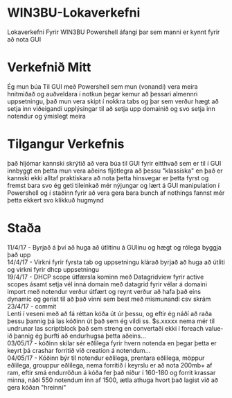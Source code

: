 # WIN3BU-Lokaverkefni
Lokaverkefni Fyrir WIN3BU Powershell áfangi þar sem manni er kynnt fyrir að nota GUI
# Verkefnið Mitt
Ég mun búa Til GUI með Powershell sem mun (vonandi) vera meira hnitmiðað og auðveldara í notkun þegar kemur að þessari almennri uppsetningu, það mun vera skipt í nokkra tabs og þar sem verður hægt að setja inn viðeigandi upplýsingar til að setja upp domainið og svo setja inn notendur og ýmislegt meira
# Tilgangur Verkefnis
það hljómar kannski skrýtið að vera búa til GUI fyrir eitthvað sem er til í GUI innbyggt en þetta mun vera aðeins fljótlegra að þessu "klassíska" en það er kannski ekki alltaf praktískara að nota þetta hinsvegar er þetta fyrst og fremst bara svo ég geti tileinkað mér nýjungar og lært á GUI manipulation í Powershell og í staðinn fyrir að vera gera bara bunch af nothings fannst mér þetta ekkert svo klikkuð hugmynd

# Staða
11/4/17 - Byrjað á því að  huga að útlitinu á GUIinu og hægt og rólega byggja það upp <br>
14/4/17 - Virkni fyrir fyrsta tab og uppsetningu klárað byrjað að huga að útliti og virkni fyrir dhcp uppsetningu <br>
19/4/17 - DHCP scope útfærsla kominn með Datagridview fyrir active scopes ásamt setja vél inná domain með datagrid fyrir vélar á domaini import með notendur verður útfært og reynt verður að hafa það eins dynamic og gerist til að það vinni sem best með mismunandi csv skrám<br>
23/4/17 - commit<br>
Lenti í veseni með að fá réttan kóða út úr þessu, og eftir ég náðí að raða þessu þannig þá las kóðinn út það sem ég vildi ss. $s.xxxxx nema mér til undrunar las scriptblock það sem streng en convertaði ekki í foreach value-ið þannig ég þurfti að endurhugsa þetta aðeins...<br>
03/05/17 - kóðinn skilar sér eðlilega fyrir hvern notenda en þegar þetta er keyrt þá crashar forritið við creation á notendum... <br> 
04/05/17 - Kóðinn býr til notendur eðlilega, prentara eðlilega, möppur eðlilega, grouppur eðlilega, nema forritið í keyrslu er að nota 200mb+ af ram, eftir smá endurröðun á kóða fer það niður í 160-180 og forrit krassar minna, náði 550 notendum inn af 1500, ætla athuga hvort það lagist við að gera kóðan "hreinni"
